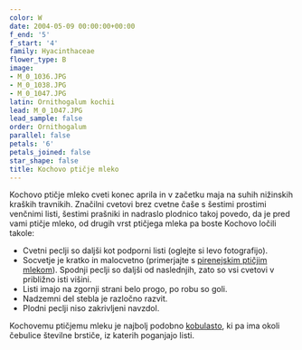 ```yaml
---
color: W
date: 2004-05-09 00:00:00+00:00
f_end: '5'
f_start: '4'
family: Hyacinthaceae
flower_type: B
image:
- M_0_1036.JPG
- M_0_1038.JPG
- M_0_1047.JPG
latin: Ornithogalum kochii
lead: M_0_1047.JPG
lead_sample: false
order: Ornithogalum
parallel: false
petals: '6'
petals_joined: false
star_shape: false
title: Kochovo ptičje mleko
---
```

Kochovo ptičje mleko cveti konec aprila in v začetku maja na suhih nižinskih kraških travnikih. Značilni cvetovi brez cvetne čaše s šestimi prostimi venčnimi listi, šestimi prašniki in nadraslo plodnico takoj povedo, da je pred vami ptičje mleko, od drugih vrst ptičjega mleka pa boste Kochovo ločili takole:

-   Cvetni peclji so daljši kot podporni listi (oglejte si levo fotografijo).
-   Socvetje je kratko in malocvetno (primerjajte s [pirenejskim ptičjim mlekom](../../ornithogalumpyrenaicum/pirenejsko-pti&#269;je-mleko/)). Spodnji peclji so daljši od naslednjih, zato so vsi cvetovi v približno isti višini.
-   Listi imajo na zgornji strani belo progo, po robu so goli.
-   Nadzemni del stebla je razločno razvit.
-   Plodni peclji niso zakrivljeni navzdol.

Kochovemu ptičjemu mleku je najbolj podobno [kobulasto](../../ornithogalumumbellatum/kobulasto-pti&#269;je-mleko/), ki pa ima okoli čebulice številne brstiče, iz katerih poganjajo listi.
